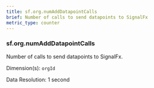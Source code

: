 ```yaml
---
title: sf.org.numAddDatapointCalls
brief: Number of calls to send datapoints to SignalFx
metric_type: counter
---
```

### sf.org.numAddDatapointCalls

Number of calls to send datapoints to SignalFx.

Dimension(s): `orgId`

Data Resolution: 1 second
